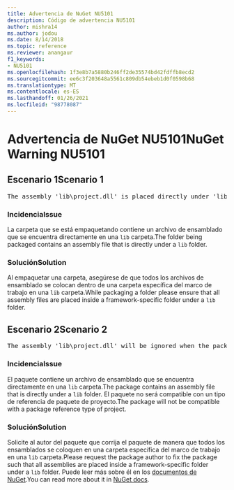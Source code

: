 ```yaml
---
title: Advertencia de NuGet NU5101
description: Código de advertencia NU5101
author: mishra14
ms.author: jodou
ms.date: 8/14/2018
ms.topic: reference
ms.reviewer: anangaur
f1_keywords:
- NU5101
ms.openlocfilehash: 1f3e8b7a5880b246ff2de35574bd42fdffb8ecd2
ms.sourcegitcommit: ee6c3f203648a5561c809db54ebeb1d0f0598b68
ms.translationtype: MT
ms.contentlocale: es-ES
ms.lasthandoff: 01/26/2021
ms.locfileid: "98778087"
---
```

# <a name="nuget-warning-nu5101"></a><span data-ttu-id="9cfea-103">Advertencia de NuGet NU5101</span><span class="sxs-lookup"><span data-stu-id="9cfea-103">NuGet Warning NU5101</span></span>

## <a name="scenario-1"></a><span data-ttu-id="9cfea-104">Escenario 1</span><span class="sxs-lookup"><span data-stu-id="9cfea-104">Scenario 1</span></span>
<pre>The assembly 'lib\project.dll' is placed directly under 'lib' folder. It is recommended that assemblies be placed inside a framework-specific folder. Move it into a framework-specific folder.</pre>

### <a name="issue"></a><span data-ttu-id="9cfea-105">Incidencia</span><span class="sxs-lookup"><span data-stu-id="9cfea-105">Issue</span></span>

<span data-ttu-id="9cfea-106">La carpeta que se está empaquetando contiene un archivo de ensamblado que se encuentra directamente en una `lib` carpeta.</span><span class="sxs-lookup"><span data-stu-id="9cfea-106">The folder being packaged contains an assembly file that is directly under a `lib` folder.</span></span>


### <a name="solution"></a><span data-ttu-id="9cfea-107">Solución</span><span class="sxs-lookup"><span data-stu-id="9cfea-107">Solution</span></span>

<span data-ttu-id="9cfea-108">Al empaquetar una carpeta, asegúrese de que todos los archivos de ensamblado se colocan dentro de una carpeta específica del marco de trabajo en una `lib` carpeta.</span><span class="sxs-lookup"><span data-stu-id="9cfea-108">While packaging a folder please ensure that all assembly files are placed inside a framework-specific folder under a `lib` folder.</span></span>


## <a name="scenario-2"></a><span data-ttu-id="9cfea-109">Escenario 2</span><span class="sxs-lookup"><span data-stu-id="9cfea-109">Scenario 2</span></span>
<pre>The assembly 'lib\project.dll' will be ignored when the package is installed after the migration.</pre>

### <a name="issue"></a><span data-ttu-id="9cfea-110">Incidencia</span><span class="sxs-lookup"><span data-stu-id="9cfea-110">Issue</span></span>

<span data-ttu-id="9cfea-111">El paquete contiene un archivo de ensamblado que se encuentra directamente en una `lib` carpeta.</span><span class="sxs-lookup"><span data-stu-id="9cfea-111">The package contains an assembly file that is directly under a `lib` folder.</span></span> <span data-ttu-id="9cfea-112">El paquete no será compatible con un tipo de referencia de paquete de proyecto.</span><span class="sxs-lookup"><span data-stu-id="9cfea-112">The package will not be compatible with a package reference type of project.</span></span>


### <a name="solution"></a><span data-ttu-id="9cfea-113">Solución</span><span class="sxs-lookup"><span data-stu-id="9cfea-113">Solution</span></span>

<span data-ttu-id="9cfea-114">Solicite al autor del paquete que corrija el paquete de manera que todos los ensamblados se coloquen en una carpeta específica del marco de trabajo en una `lib` carpeta.</span><span class="sxs-lookup"><span data-stu-id="9cfea-114">Please request the package author to fix the package such that all assemblies are placed inside a framework-specific folder under a `lib` folder.</span></span> <span data-ttu-id="9cfea-115">Puede leer más sobre él en los [documentos de NuGet](../../consume-packages/migrate-packages-config-to-package-reference.md).</span><span class="sxs-lookup"><span data-stu-id="9cfea-115">You can read more about it in [NuGet docs](../../consume-packages/migrate-packages-config-to-package-reference.md).</span></span>
